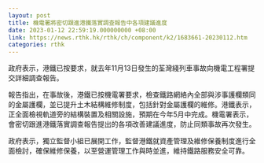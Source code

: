 ```yaml
---
layout: post
title: 機電署將密切跟進港鐵落實調查報告中各項建議進度
date: 2023-01-12 22:59:19.000000000 +08:00
link: https://news.rthk.hk/rthk/ch/component/k2/1683661-20230112.htm
categories: rthk
---
```


政府表示，港鐵已按要求，就去年11月13日發生的荃灣綫列車事故向機電工程署提交詳細調查報告。 

報告指出，在事故後，港鐵已按機電署要求，檢查鐵路網絡內全部與涉事護欄類同的金屬護欄，並已提升土木結構維修制度，包括針對金屬護欄的維修。港鐵表示，正全面檢視軌道旁的結構裝置及相關設施，預期在今年5月中完成。機電署表示，會密切跟進港鐵落實調查報告提出的各項改善建議進度，防止同類事故再次發生。

政府表示，獨立監督小組已展開工作，監督港鐵就資產管理及維修保養制度進行全面檢討，確保維修保養，以至營運管理工作與時並進，維持鐵路服務安全可靠。
